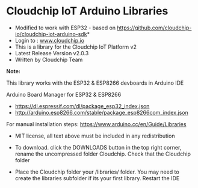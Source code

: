 # Cloudchip IoT Arduino Libraries

* Modified to work with ESP32 - based on https://github.com/cloudchip-io/cloudchip-iot-arduino-sdk*
* Login to : www.cloudchip.io
* This is a library for the Cloudchip IoT Platform v2
* Latest Release Version v2.0.3
* Written by Cloudchip Team

**Note:**

This library works with the ESP32 & ESP8266 devboards in Arduino IDE

Arduino Board Manager for ESP32 & ESP8266
* https://dl.espressif.com/dl/package_esp32_index.json
* http://arduino.esp8266.com/stable/package_esp8266com_index.json
 
For manual installation steps: https://www.arduino.cc/en/Guide/Libraries 

* MIT license, all text above must be included in any redistribution
* To download. click the DOWNLOADS button in the top right corner, rename the uncompressed folder Cloudchip. Check that the Cloudchip folder 

* Place the Cloudchip folder your <arduinosketchfolder>/libraries/ folder. You may need to create the libraries subfolder if its your first library. Restart the IDE
 
